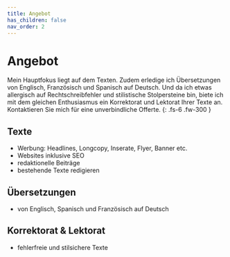 ```yaml
---
title: Angebot
has_children: false
nav_order: 2
---
```


# Angebot

Mein Hauptfokus liegt auf dem Texten. Zudem erledige ich Übersetzungen von Englisch, Französisch und Spanisch auf Deutsch. Und da ich etwas allergisch auf Rechtschreibfehler und stilistische Stolpersteine bin, biete ich mit dem gleichen Enthusiasmus ein Korrektorat und Lektorat Ihrer Texte an. Kontaktieren Sie mich für eine unverbindliche Offerte.
{: .fs-6 .fw-300 }

## Texte

- Werbung: Headlines, Longcopy, Inserate, Flyer, Banner etc.
- Websites inklusive SEO
- redaktionelle Beiträge
- bestehende Texte redigieren

## Übersetzungen

- von Englisch, Spanisch und Französisch auf Deutsch

## Korrektorat & Lektorat

- fehlerfreie und stilsichere Texte
